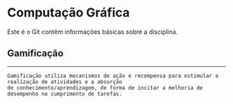 # Computação Gráfica

Este é o Git contêm informações básicas sobre a disciplina.

## Gamificação
-----------
```
Gamificação utiliza mecanismos de ação e recompensa para estimular a realização de atividades e a absorção 
de conhecimento/aprendizagem, de forma de incitar a melhoria de desempenho no cumprimento de tarefas.
```




